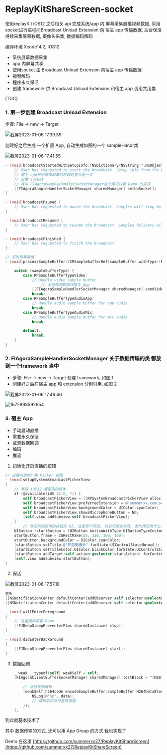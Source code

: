 # ReplayKitShareScreen-socket
使用replayKit iOS12 之后相关 api 完成系统/app 内 屏幕采集直播视频数据, 采用 socket进行进程间Broadcast Unload Extension 向 宿主 app 传输数据, 后台保活持续采集屏幕数据, 摄像头采集, 数据编码解码

编译环境 Xcode14.2, iOS12

- 系统屏幕数据采集
- app 内屏幕共享
- 使用socket 由 Broadcast Unload Extension 向宿主 app 传输数据
- 视频解码
- 程序永久保活
- 创建 framework 供 Broadcast Unload Extension 和宿主 app 调用共用类

[TOC]

### 1. 第一步创建 Broadcast Unload Extension

步骤:  File -> new -> Target

![截屏2023-01-06 17.39.39](https://p.ipic.vip/hq1jyl.png)

创建好之后生成 一个扩展 App, 自动生成如图的一个 sampleHandr类

![截屏2023-01-06 17.41.55](https://p.ipic.vip/pai0gm.png)

```objective-c
- (void)broadcastStartedWithSetupInfo:(NSDictionary<NSString *,NSObject *> *)setupInfo {
    // User has requested to start the broadcast. Setup info from the UI extension can be supplied but optional.
  	// 宿主 app开始直播屏幕的时候这里会走一次
  	// 设置 socket
  	// 其中 FIAgoraSampleHandlerSocketManager这个类可以看 Demo 的实现
    [[FIAgoraSampleHandlerSocketManager sharedManager] setUpSocket];
}

- (void)broadcastPaused {
    // User has requested to pause the broadcast. Samples will stop being delivered.
}

- (void)broadcastResumed {
    // User has requested to resume the broadcast. Samples delivery will resume.
}

- (void)broadcastFinished {
    // User has requested to finish the broadcast.
}

// 实时采集数据
- (void)processSampleBuffer:(CMSampleBufferRef)sampleBuffer withType:(RPSampleBufferType)sampleBufferType {

    switch (sampleBufferType) {
        case RPSampleBufferTypeVideo:
            // Handle video sample buffer
        		// 发送视频数据导宿主 App
            [[FIAgoraSampleHandlerSocketManager sharedManager] sendVideoBufferToHostApp:sampleBuffer];
            break;
        case RPSampleBufferTypeAudioApp:
            // Handle audio sample buffer for app audio
            break;
        case RPSampleBufferTypeAudioMic:
            // Handle audio sample buffer for mic audio
            break;

        default:
            break;
    }
}

```

### 2.  FIAgoraSampleHandlerSocketManager 关于数据传输的类 都放到一个framework 当中

- 步骤:  File -> new -> Target 创建 framework, 如图 1
- 创建好之后在宿主 app 和 extension 分别引用, 如图 2



![截屏2023-01-06 17.46.46](https://p.ipic.vip/e860da.png)

![1672998592654](https://p.ipic.vip/14zjj6.jpg)

### 3. 宿主 App 

- 手动启动直播
- 需要永久保活
- 监测数据回调
- 编码
- 推流

1. 初始化开启直播的按钮

```objective-c
// 设置系统的广播 Picker 视图
- (void)setupSystemBroadcastPickerView
{
    // 兼容 iOS12 或更高的版本
    if (@available(iOS 12.0, *)) {
        self.broadcastPickerView = [[RPSystemBroadcastPickerView alloc] initWithFrame:CGRectMake(50, 200, 100, 100)];
        self.broadcastPickerView.preferredExtension = @"summerxx.com.screen-share-ios.broadcast-extension";
        self.broadcastPickerView.backgroundColor = UIColor.cyanColor;
        self.broadcastPickerView.showsMicrophoneButton = NO;
        [self.view addSubview:self.broadcastPickerView];
    }
		// 改变系统提供的按钮的 UI, 这里有个风险, 以后可能会失效, 暂时用没有什么问题
    UIButton *startButton = [UIButton buttonWithType:UIButtonTypeCustom];
    startButton.frame = CGRectMake(50, 310, 100, 100);
    startButton.backgroundColor = UIColor.cyanColor;
    [startButton setTitle:@"开启摄像头" forState:UIControlStateNormal];
    [startButton setTitleColor:UIColor.blackColor forState:UIControlStateNormal];
    [startButton addTarget:self action:@selector(startAction) forControlEvents:UIControlEventTouchUpInside];
    [self.view addSubview:startButton];
}
```

2. 保活

![截屏2023-01-06 17.57.10](https://p.ipic.vip/cw7kcy.png)

```objective-c
监听
[[NSNotificationCenter defaultCenter]addObserver:self selector:@selector(didEnterBackGround) name:UIApplicationDidEnterBackgroundNotification object:nil];
[[NSNotificationCenter defaultCenter]addObserver:self selector:@selector(willEnterForeground) name:UIApplicationWillEnterForegroundNotification object:nil];

- (void)willEnterForeground
{
  	// 这里具体可看 Demo
    [[FJDeepSleepPreventerPlus sharedInstance] stop];
}

- (void)didEnterBackGround
{
    [[FJDeepSleepPreventerPlus sharedInstance] start];
}
```

3. 数据回调

```objective-c
    __weak __typeof(self) weakSelf = self;
    [FIAgoraClientBufferSocketManager sharedManager].testBlock = ^(NSString * testText, CMSampleBufferRef sampleBuffer) {
        
        // 进行视频编码
        [weakSelf.h264code encodeSampleBuffer:sampleBuffer H264DataBlock:^(NSData * data) {
            NSLog(@"%@", data);
          	// 编码后可进行推流流程
        }];
    };
```



到此就基本技术了

其中 数据传输的方式, 还可以用 App Group 的方式 我也实现了

Demo 在这里 [https://github.com/summerxx27/ReplayKitShareScreen](https://github.com/summerxx27/ReplayKitShareScreen)
